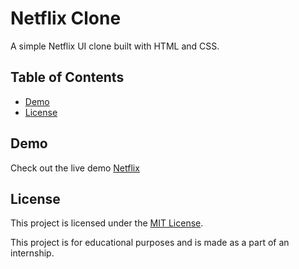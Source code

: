 # Netflix Clone

A simple Netflix UI clone built with HTML and CSS.

## Table of Contents

- [Demo](#demo)
- [License](#license)

## Demo

Check out the live demo [Netflix](https://namanog.github.io/Netflix-Clone/)

## License 
This project is licensed under the [MIT License](LICENSE).

This project is for educational purposes and is made as a part of an internship.
